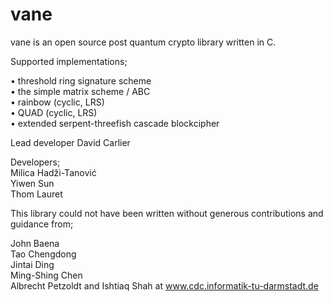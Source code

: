 vane
====

vane is an open source post quantum crypto library written in C.

Supported implementations;

• threshold ring signature scheme<br />
• the simple matrix scheme / ABC<br />
• rainbow (cyclic, LRS)<br />
• QUAD (cyclic, LRS)<br />
• extended serpent-threefish cascade blockcipher<br />

Lead developer David Carlier

Developers;<br />
Milica Hadži-Tanović<br />
Yiwen Sun<br />
Thom Lauret<br />

This library could not have been written without generous contributions and guidance from; 

John Baena<br /> 
Tao Chengdong<br />
Jintai Ding<br />
Ming-Shing Chen<br />
Albrecht Petzoldt and Ishtiaq Shah at www.cdc.informatik-tu-darmstadt.de
